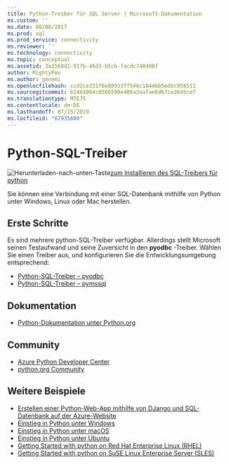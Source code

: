 ```yaml
---
title: Python-Treiber für SQL Server | Microsoft-Dokumentation
ms.custom: ''
ms.date: 08/08/2017
ms.prod: sql
ms.prod_service: connectivity
ms.reviewer: ''
ms.technology: connectivity
ms.topic: conceptual
ms.assetid: 3a1568d1-917b-46d3-b5cb-facdc740408f
author: MightyPen
ms.author: genemi
ms.openlocfilehash: ccd2ce331f6e88933ff546c18446b5edbc956511
ms.sourcegitcommit: b2464064c0566590e486a3aafae6d67ce2645cef
ms.translationtype: MTE75
ms.contentlocale: de-DE
ms.lasthandoff: 07/15/2019
ms.locfileid: "67935680"
---
```

# <a name="python-sql-driver"></a>Python-SQL-Treiber

![Herunterladen-nach-unten-Taste](../../ssdt/media/download.png)[zum Installieren des SQL-Treibers für python](../sql-connection-libraries.md#anchor-20-drivers-relational-access)

Sie können eine Verbindung mit einer SQL-Datenbank mithilfe von Python unter Windows, Linux oder Mac herstellen.   
  
## <a name="getting-started"></a>Erste Schritte  
Es sind mehrere python-SQL-Treiber verfügbar. Allerdings stellt Microsoft seinen Testaufwand und seine Zuversicht in den **pyodbc** -Treiber. Wählen Sie einen Treiber aus, und konfigurieren Sie die Entwicklungsumgebung entsprechend:
* [Python-SQL-Treiber – pyodbc](pyodbc/python-sql-driver-pyodbc.md)
* [Python-SQL-Treiber – pymssql](pymssql/python-sql-driver-pymssql.md)
  
## <a name="documentation"></a>Dokumentation  
* [Python-Dokumentation unter Python.org](https://www.python.org/doc/)  
  
## <a name="community"></a>Community  
* [Azure Python Developer Center](https://azure.microsoft.com/develop/python/)  
* [python.org Community](https://www.python.org/community/)  
  
## <a name="more-samples"></a>Weitere Beispiele  
* [Erstellen einer Python-Web-App mithilfe von DJango und SQL-Datenbank auf der Azure-Website](https://github.com/Microsoft/PTVS/wiki/Django-and-SQL-Database-on-Azure)
* [Einstieg in Python unter Windows](https://www.microsoft.com/sql-server/developer-get-started/python/windows/)
* [Einstieg in Python unter macOS](https://www.microsoft.com/sql-server/developer-get-started/python/mac/)
* [Einstieg in Python unter Ubuntu](https://www.microsoft.com/sql-server/developer-get-started/python/ubuntu/)
* [Getting Started with python on Red Hat Enterprise Linux (RHEL)](https://www.microsoft.com/sql-server/developer-get-started/python/rhel/)
* [Getting Started with python on SuSE Linux Enterprise Server (SLES)](https://www.microsoft.com/sql-server/developer-get-started/python/sles/)

